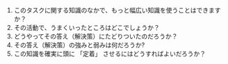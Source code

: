 1. このタスクに関する知識のなかで、もっと幅広い知識を使うことはできますか？
2. その活動で、うまくいったところはどこでしょうか？
3. どうやってその答え（解決策）にたどりついたのだろうか？
4. その答え（解決策）の強みと弱みは何だろうか?
5. この知識を確実に頭に 「定着」 させるにはどうすればよいだろうか？